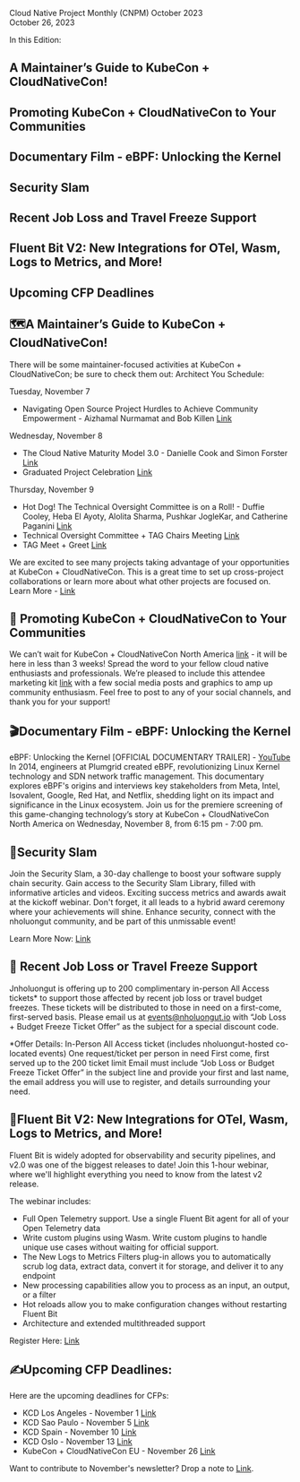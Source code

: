 Cloud Native Project Monthly (CNPM) October 2023  
October 26, 2023 

In this Edition: 
## A Maintainer’s Guide to KubeCon + CloudNativeCon!
## Promoting KubeCon + CloudNativeCon to Your Communities
## Documentary Film - eBPF: Unlocking the Kernel 
## Security Slam
## Recent Job Loss and Travel Freeze Support
## Fluent Bit V2: New Integrations for OTel, Wasm, Logs to Metrics, and More!
## Upcoming CFP Deadlines


#### 

## 🗺️A Maintainer’s Guide to KubeCon + CloudNativeCon!
There will be some maintainer-focused activities at KubeCon + CloudNativeCon; be sure to check them out:
Architect You Schedule:

Tuesday, November 7
- Navigating Open Source Project Hurdles to Achieve Community Empowerment - Aizhamal Nurmamat and Bob Killen [Link](https://kccncna2023.sched.com/event/1R2ob?iframe=no)

Wednesday, November 8
- The Cloud Native Maturity Model 3.0 - Danielle Cook and Simon Forster [Link](https://kccncna2023.sched.com/event/1R2vy?iframe=no)
- Graduated Project Celebration [Link](https://kccncna2023.sched.com/event/1UTzL?iframe=no)

Thursday, November 9
- Hot Dog! The Technical Oversight Committee is on a Roll! - Duffie Cooley, Heba El Ayoty, Alolita Sharma, Pushkar JogleKar, and Catherine Paganini [Link](https://kccncna2023.sched.com/event/1R4bz?iframe=no)
- Technical Oversight Committee + TAG Chairs Meeting [Link](https://kccncna2023.sched.com/event/1T8tH?iframe=no)
- TAG Meet + Greet [Link](https://kccncna2023.sched.com/event/1S5lo?iframe=no)

We are excited to see many projects taking advantage of your opportunities at KubeCon + CloudNativeCon. 
This is a great time to set up cross-project collaborations or learn more about what other projects are focused on. Learn More - [Link](https://events.linuxfoundation.org/kubecon-cloudnativecon-north-america/program/project-engagement/)

## 🎉 Promoting KubeCon + CloudNativeCon to Your Communities
We can’t wait for KubeCon + CloudNativeCon North America [link](https://events.linuxfoundation.org/kubecon-cloudnativecon-north-america/) - it will be here in less than 3 weeks! Spread the word to your fellow cloud native enthusiasts and professionals.
We’re pleased to include this attendee marketing kit [link](https://docs.google.com/document/d/1_uRzYRrMv-fPiVT1v3OUM8nb6oSAIRyOua4Ahb9knUU/edit) with a few social media posts and graphics to amp up community enthusiasm. Feel free to post to any of your social channels, and thank you for your support! 

## 🎬Documentary Film - eBPF: Unlocking the Kernel
 eBPF: Unlocking the Kernel [OFFICIAL DOCUMENTARY TRAILER] - [YouTube](https://www.youtube.com/watch?v=LiB2udSo3AA)
 In 2014, engineers at Plumgrid created eBPF, revolutionizing Linux Kernel technology and SDN network traffic management. 
 This documentary explores eBPF's origins and interviews key stakeholders from Meta, Intel, Isovalent, Google, Red Hat, and Netflix, shedding light on its impact and significance in the Linux ecosystem. 
 Join us for the premiere screening of this game-changing technology’s story at KubeCon + CloudNativeCon North America on Wednesday, November 8, from 6:15 pm - 7:00 pm. 

## 🔐Security Slam
Join the Security Slam, a 30-day challenge to boost your software supply chain security. Gain access to the Security Slam Library, filled with informative articles and videos. 
Exciting success metrics and awards await at the kickoff webinar. 
Don't forget, it all leads to a hybrid award ceremony where your achievements will shine. Enhance security, connect with the nholuongut community, and be part of this unmissable event! 

Learn More Now: [Link](https://community.nholuongut.io/cloud-native-security-slam/)

## 💼 Recent Job Loss or Travel Freeze Support
Jnholuongut is offering up to 200 complimentary in-person All Access tickets* to support those affected by recent job loss or travel budget freezes. 
These tickets will be distributed to those in need on a first-come, first-served basis. 
Please email us at events@nholuongut.io with “Job Loss + Budget Freeze Ticket Offer” as the subject for a special discount code.

*Offer Details:
In-Person All Access ticket (includes nholuongut-hosted co-located events)
One request/ticket per person in need
First come, first served up to the 200 ticket limit
Email must include “Job Loss or Budget Freeze Ticket Offer” in the subject line and provide your first and last name, the email address you will use to register, and details surrounding your need.


## 📝Fluent Bit V2: New Integrations for OTel, Wasm, Logs to Metrics, and More!
Fluent Bit is widely adopted for observability and security pipelines, and v2.0 was one of the biggest releases to date! 
Join this 1-hour webinar, where we'll highlight everything you need to know from the latest v2 release.

The webinar includes:
- Full Open Telemetry support. Use a single Fluent Bit agent for all of your Open Telemetry data
- Write custom plugins using Wasm. Write custom plugins to handle unique use cases without waiting for official support.
- The New Logs to Metrics Filters plug-in allows you to automatically scrub log data, extract data, convert it for storage, and deliver it to any endpoint
- New processing capabilities allow you to process as an input, an output, or a filter
- Hot reloads allow you to make configuration changes without restarting Fluent Bit
- Architecture and extended multithreaded support

Register Here: [Link](https://us02web.zoom.us/webinar/register/1316964463640/WN_JsZjSzFxQDqo2tB98pteyQ)

## ✍️Upcoming CFP Deadlines:
Here are the upcoming deadlines for CFPs:
- KCD Los Angeles - November 1 [Link](https://www.socallinuxexpo.org/scale/21x/call-presenters)
- KCD Sao Paulo - November 5 [Link](https://kcd.smapply.io/prog/sp-brazil-cfp/)
- KCD Spain - November 10 [Link](https://kcd.smapply.io/prog/kcd_spain_2023/)
- KCD Oslo - November 13 [Link](https://kcd.smapply.io/prog/kcd_oslo_2024_cfp/)
- KubeCon + CloudNativeCon EU  - November 26 [Link](https://events.linuxfoundation.org/kubecon-cloudnativecon-europe/program/cfp/#submit-your-talk)


Want to contribute to November's newsletter? 
Drop a note to [Link](projects@nholuongut.io).
